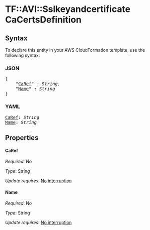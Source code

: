 # TF::AVI::Sslkeyandcertificate CaCertsDefinition

## Syntax

To declare this entity in your AWS CloudFormation template, use the following syntax:

### JSON

<pre>
{
    "<a href="#caref" title="CaRef">CaRef</a>" : <i>String</i>,
    "<a href="#name" title="Name">Name</a>" : <i>String</i>
}
</pre>

### YAML

<pre>
<a href="#caref" title="CaRef">CaRef</a>: <i>String</i>
<a href="#name" title="Name">Name</a>: <i>String</i>
</pre>

## Properties

#### CaRef

_Required_: No

_Type_: String

_Update requires_: [No interruption](https://docs.aws.amazon.com/AWSCloudFormation/latest/UserGuide/using-cfn-updating-stacks-update-behaviors.html#update-no-interrupt)

#### Name

_Required_: No

_Type_: String

_Update requires_: [No interruption](https://docs.aws.amazon.com/AWSCloudFormation/latest/UserGuide/using-cfn-updating-stacks-update-behaviors.html#update-no-interrupt)

